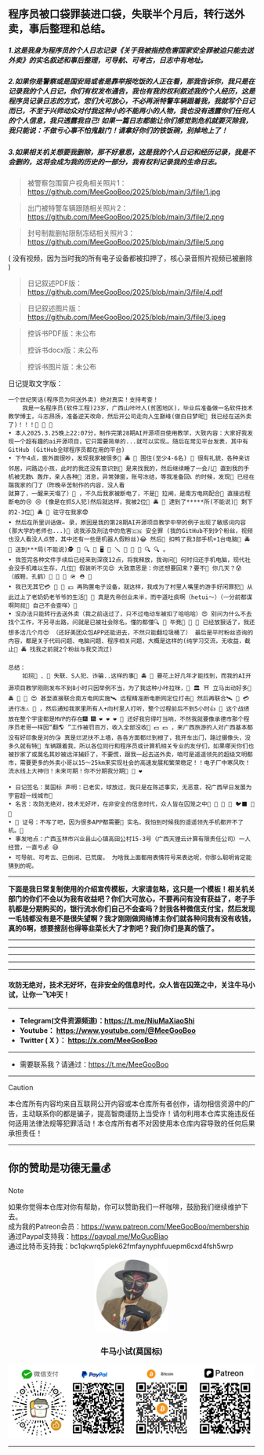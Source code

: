 ## 程序员被口袋罪装进口袋，失联半个月后，转行送外卖，事后整理和总结。

##### 1.这是我身为程序员的个人日志记录《关于我被指控危害国家安全罪被迫只能去送外卖》的实名叙述和事后整理，可导航、可考古，日志中有地址。

##### 2.如果你是警察或是国安局或者是靠举报吃饭的人正在看，那我告诉你，我只是在记录我的个人日记，你们有权发布通告，我也有我的权利叙述我的个人经历，这是程序员记录日志的方式，您们大可放心，不必再派特警车辆跟着我，我就写个日记而已，不至于兴师动众对付我这种小的不能再小的人物，我也没有透露你们任何人的个人信息，我只透露我自己! 如果一篇日志都能让你们感觉到危机就要灭除我，我只能说：不做亏心事不怕鬼敲门！请拿好你们的铁饭碗，别掉地上了！

##### 3.如果相关机关想要我删除，那不好意思，这是我的个人日记和经历记录，我是不会删的，这将会成为我的历史的一部分，我有权利记录我的生命日志。

> 被警察包围窗户视角相关照片1：https://github.com/MeeGooBoo/2025/blob/main/3/file/1.jpg

> 出门被特警车辆跟随相关照片2：https://github.com/MeeGooBoo/2025/blob/main/3/file/2.png

> 封号制裁删帖限制冻结相关照片3：https://github.com/MeeGooBoo/2025/blob/main/3/file/5.png

( 没有视频，因为当时我的所有电子设备都被扣押了，核心录音照片视频已被删除 )

> 日记叙述PDF版：https://github.com/MeeGooBoo/2025/blob/main/3/file/4.pdf

> 日记叙述图片版：https://github.com/MeeGooBoo/2025/blob/main/3/file/3.jpeg

> 控诉书PDF版：未公布
>
> 控诉书docx版：未公布

> 控诉书图片版：未公布

日记提取文字版：

```
⼀个世纪笑话(程序员为何送外卖) 绝对真实！⽀持考查！
	我是⼀名程序员(软件⼯程)23岁，⼴⻄⼭咔咔⼈(贫困地区)，毕业后准备做⼀名软件技术教学博主，⽃志昂扬，准备逆天改命，然后开公司⾛向⼈⽣巅峰(做⽩⽇梦呢🤡 我已经在送外卖了)！！！🥳 🥳 🥰
• 本⼈2025.3.25晚上22:07分，制作完第28期AI开源项⽬使⽤教学，⼤致内容：⼤家好我发现⼀个超有趣的ai开源项⽬，它只需要简单的...就可以实现… 随后在常⻅平台发表，其中有GitHub (GitHub全球程序员都在⽤的平台)
• 下午4点，窗外⾯很吵，发现我家被很多👮 🚔 🚨 围住(⾄少4-6名) 👮 很有礼貌，各种亲访邻居，问路边⼩孩，此时的我还没有意识到👮 是来找我的，然后继续睡了⼀会⼉🤤 直到我的⼿机被⽆数📞 轰炸，亲⼈各种📡 消息，异常弹窗，账号冻结，等我准备回📞 的时候，发现👮 已经在踹我家的⻔了（昨晚⾟苦制作的内容，没⼈看
就算了，⼀醒来天塌了）🤤 ，不久后我家被断电了，不是👮 拉闸，是南⽅电⽹配合👮 直接远程断电的😢 😢 (像是在抓S⼈犯)然后就这样，我被2位👮 🚔 🚨 逮到了*****所(不能说)👮 剩下的2-3位👮 🚔 🚨 驻守在我家😨
• 然后在所⾥训话做✏ 录，原因是我的第28期AI开源项⽬教学中举的例⼦出现了敏感词内容(那⼤学的⽼师也...)👮 说我涉及刑法中的危害🇨🇳 安全罪 (我的GitHub不到9个粉丝，视频也没⼈看没⼈点赞，其中还有⼀些是机器⼈假粉丝)😂 然后👮 扣鸭了我3部⼿机+1台电脑🤣 🚔 🚨 送到***局(不能说)🕵 🔎 🔍 📱 🖥 🔧 🪛 🧰 🔨 🪏 🔍 🔍 。
• 我签完各种⽂件⼿续后已经来到深夜12点，将我释放，我询问👮 何时归还⼿机电脑，现代社会没⼿机难以⽣存，⼏位👮 假装听不⻅😍 ⼤致意思是：你还想要回来？要不🔗 你⼏天？😰 （威鞋、孔鹤）🥿 🧢 🎩 🪖 ⛑ 👕
• 我已⽆其它💳 🪪 💸 💵 再购置电⼦设备，就这样，我成为了村⾥⼈嘴⾥的游⼿好闲罪犯🤣 从此过上了⽼奶奶⽼爷爷的⽣活🧌 🧟 真是先帝创业未半，⽽中道吐痰啊（hetui～）（⼀分前都谋啊阿叔👮 ⾃⼰不会查咩）🤡
• 没办法只能转⾏去送外卖（我之前送过了，只不过电动⻋被扣了哈哈哈）😍 别问为什么不去找个⼯作，不另寻出路，问就是已被社会除名，懂的都懂🔍 🫆 毕竟👮 👮 🔫 已经放狠话了，我还想多活⼏个⽉😍 （还好美团众包APP还能进去，不然只能翻垃圾桶了） 最后是平时粉丝咨询的内容，都是关于代码问题、电脑问题、程序相关问题，⼤概是这样的(纯学习交流，⽆收益，截⽌👮 🚔 找我之前就2个粉丝与我交流过)

总结：
	如拐👶 、👧 失联、S⼈犯、诈骗..这样的事👮 🚔 🚨 要花上好⼏年才能找到，⽽我的AI开源项⽬教学刚刚发布不到8⼩时只因举例不当，为了我这种⼩咔拉咪，🏨 🏛 ⛩ ⽴⻢出动好多🚨 🚔 👮 👮 😍 甚⾄直接联合南⽅电⽹实施🛰 远程精准断电断⽹定位打击👊 然后再联合🛰 🪪 💳 进⾏冻⚠ 📵 ，然后通知我家⾥所有⼈+向村⾥⼈打听，整个过程前后不到5⼩时👍 👮 这个战绩放在整个宇宙都是MVP的存在🎆 🎆 ❤ ❤ ❤ 💯 还好我穷得叮当响，不然我就要像承德市那个程序员⽼哥⼀样因“翻🌎 ”⼯作被罚百万，收⼊全部没收🤤 💵 💵 ，来⼴⻄旅游的⼈对⼴⻄基本都没有好印象是对的😘 真是烂泥扶不上墙，各各⽅⾯都烂到根了，我开⻋出⻔，路过摄像头，没多久就有特🚨 ⻋辆跟着我，所以各位同⾏和程序员或计算机相关专业的友仔们，如果哪天你们也被抄家了或莫名其妙被远洋捕虾了，不要慌，跟我⼀起去送外卖，咱可是遥遥领先的超级⽂明都市，需要更多的外卖⼩哥以15～25km来实现社会的⾼速发展和繁荣稳定！！电⼦⼚中寒⻛吹！流⽔线上⼤神归！未来可期！你不分期我分期🌹 🥳 ❤

• ⽇记签名：莫国标 声明：已⽼实，球放过，我只是在陈述事实，⽆恶意，祝⼴⻄早⽇发展为宇宙超⼀线城市🙇
• 名⾔：攻防⽆绝对，技术⽆好坏，在⾮安全的信息时代，众⼈皆在囚笼之中🐥 🐥 🐤 🐣 🐦⬛ 🦅 🦍
• 🪪 证号：不写了吧，因为很多APP都需要🪪 实名，我怕到时候我的遥遥领先⼿机都开不了机。🙇
• 事发地点：⼴⻄⽟林市兴业县⼭⼼镇⾼⽥公村15-3号（⼴⻄天狸云计算有限责任公司）⼀⼈经营，⼀直亏💰 😅
• 可导航、可考古、已倒闭、已荒废。 为啥我上⾯都⽤表情符号来表达呢，你那么聪明肯定能猜到的呢。
```

****

**下面是我日常复制使用的介绍宣传模板，大家请忽略，这只是一个模板！相关机关部门的你们不会以为我有收益吧？你们大可放心，不要再问有没有获益了，老子手机都是分期购买的，银行流水你们自己不会查吗？封我各种微信支付宝，然后发现一毛钱都没有是不是很失望啊？我才刚刚做网络博主你们就各种问我有没有收钱，真的6啊，想要搜刮也得等韭菜长大了才割吧？我们你们是真的饿了。**

****

****

****

****

****

#### 攻防无绝对，技术无好坏，在非安全的信息时代，众人皆在囚笼之中，关注牛马小试，让你一飞冲天！
 
****

- **Telegram(文件资源频道)：https://t.me/NiuMaXiaoShi**
- **Youtube：  https://www.youtube.com/@MeeGooBoo**
- **Twitter ( X ）：  https://x.com/MeeGooBoo**

****
- 需要联系我？请通过：https://t.me/MeeGooBoo
****

> [!CAUTION]
>
> 本仓库所有内容均来自互联网公开内容或本仓库所有者创作，请勿相信资源中的广告，主动联系你的都是骗子，提高智商谨防上当受诈！请勿利用本仓库实施违反任何适用法律法规等犯罪活动！本仓库所有者不对因使用本仓库内容导致的任何后果承担责任！

****

## 你的赞助是功德无量💰

> [!NOTE]
>
> 如果你觉得本仓库对你有帮助，你可以赞助我们一杯咖啡，鼓励我们继续维护下去。<br>
> 成为我的Patreon会员：https://www.patreon.com/MeeGooBoo/membership<br> 
> 通过Paypal支持我：https://paypal.me/MoGuoBiao<br>
> 通过比特币支持我：bc1qkwrq5plek62fmfaynyphfuuepm6cxd4fsh5wrp



<p align="center" >
    <img src="https://raw.githubusercontent.com/MeeGooBoo/2025/refs/heads/main/static/imgs/logo.png" width="150">
    <h3 align="center">牛马小试(莫国标)</h3>
    <p align="center">
        <img src="https://raw.githubusercontent.com/MeeGooBoo/2025/refs/heads/main/static/imgs/pays.png">
    </p>
</p>

****  


